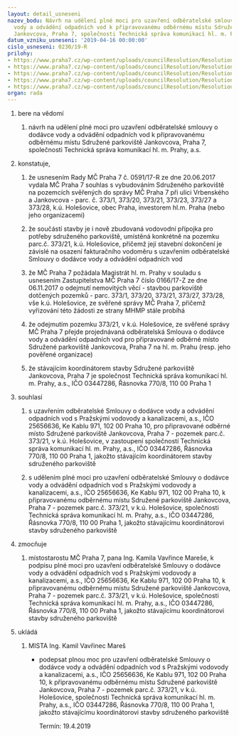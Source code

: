 ```yaml
---
layout: detail_usneseni
nazev_bodu: Návrh na udělení plné moci pro uzavření odběratelské smlouvy o dodávce
  vody a odvádění odpadních vod k připravovanému odběrnému místu Sdružené parkoviště
  Jankovcova, Praha 7, společnosti Technická správa komunikací hl. m. Prahy, a.s.
datum_vzniku_usneseni: '2019-04-16 00:00:00'
cislo_usneseni: 0230/19-R
prilohy:
- https://www.praha7.cz/wp-content/uploads/councilResolution/Resolutions/30768/export/00_PMJankovcovaPVK~446563.docx
- https://www.praha7.cz/wp-content/uploads/councilResolution/Resolutions/30768/export/02_PMJankovcovaPVK_An~446562.pdf
- https://www.praha7.cz/wp-content/uploads/councilResolution/Resolutions/30768/export/03_PMJankovcovaPVK~446561.pdf
- https://www.praha7.cz/wp-content/uploads/councilResolution/Resolutions/30768/export/bohunovsky~446560.doc
- https://www.praha7.cz/wp-content/uploads/councilResolution/Resolutions/30768/export/export~447629.pdf
organ: rada
---
```

<OL class=urzList_view id=urzList>
<LI class=urzClass1><SPAN name="1">bere na vědomí</SPAN>
<OL class="urzOlClass decimal ">
<LI class=urzClass2 style="TEXT-ALIGN: left"><SPAN>
<P>návrh na udělení plné moci pro uzavření odběratelské smlouvy o dodávce vody a odvádění odpadních vod k připravovanému odběrnému místu Sdružené parkoviště Jankovcova, Praha 7, společnosti Technická správa komunikací hl. m. Prahy, a.s.</P></SPAN></LI></OL></LI>
<LI class=urzClass1><SPAN name="50">konstatuje,</SPAN>
<OL class="urzOlClass decimal ">
<LI class=urzClass2 style="TEXT-ALIGN: left"><SPAN>
<P>že usnesením Rady MČ Praha 7 č. 0591/17-R ze dne 20.06.2017 vydala MČ Praha 7 souhlas s vybudováním Sdruženého parkoviště na pozemcích svěřených do správy MČ Praha 7 při ulici Vrbenského a Jankovcova - parc. č. 373/1, 373/20, 373/21, 373/23, 373/27 a 373/28, k.ú. Holešovice, obec Praha, investorem hl.m. Praha (nebo jeho organizacemi)<BR></P></SPAN></LI>
<LI class=urzClass2 style="TEXT-ALIGN: left"><SPAN>
<P>že součástí stavby je i nově zbudovaná vodovodní přípojka pro potřeby sdruženého parkoviště, umístěná konkrétně na pozemku parc.č. 373/21, k.ú. Holešovice, přičemž její stavební dokončení je závislé na osazení fakturačního vodoměru s uzavřením odběratelské Smlouvy o dodávce vody a odvádění odpadních vod</P></SPAN></LI>
<LI class=urzClass2 style="TEXT-ALIGN: left"><SPAN>
<P>že MČ Praha 7 požádala Magistrát hl. m. Prahy v souladu s usnesením Zastupitelstva MČ Praha 7 číslo 0166/17-Z ze dne 06.11.2017 o odejmutí nemovitých věcí - stavbou parkoviště dotčených pozemků - parc. 373/1, 373/20, 373/21, 373/27, 373/28, vše k.ú. Holešovice, ze svěřené správy MČ Praha 7, přičemž vyřizování této žádosti ze strany MHMP stále probíhá<BR></P></SPAN></LI>
<LI class=urzClass2 style="TEXT-ALIGN: left"><SPAN>
<P>že odejmutím pozemku 373/21, v k.ú. Holešovice, ze svěřené správy MČ Praha 7 přejde projednávaná odběratelská Smlouva o dodávce vody a odvádění odpadních vod pro připravované odběrné místo Sdružené parkoviště Jankovcova, Praha 7 na hl. m. Prahu (resp. jeho pověřené organizace)</P></SPAN></LI>
<LI class=urzClass2 style="TEXT-ALIGN: left"><SPAN>
<P>že stávajícím koordinátorem stavby Sdružené parkoviště Jankovcova, Praha 7 je společnost Technická správa komunikací hl. m. Prahy, a.s., IČO 03447286, Řásnovka 770/8, 110 00 Praha 1</P></SPAN></LI></OL></LI>
<LI class=urzClass1><SPAN name="26">souhlasí</SPAN>
<OL class="urzOlClass decimal ">
<LI class=urzClass2 style="TEXT-ALIGN: left"><SPAN>
<P>s uzavřením odběratelské Smlouvy o dodávce vody a odvádění odpadních vod s Pražskými vodovody a kanalizacemi, a.s., IČO 25656636, Ke Kablu 971, 102 00 Praha 10, pro připravované odběrné místo Sdružené parkoviště Jankovcova, Praha 7 - pozemek parc.č. 373/21, v k.ú. Holešovice, v zastoupení společností Technická správa komunikací hl. m. Prahy, a.s., IČO 03447286, Řásnovka 770/8, 110 00 Praha 1, jakožto stávajícím koordinátorem stavby sdruženého parkoviště</P></SPAN></LI>
<LI class=urzClass2 style="TEXT-ALIGN: left"><SPAN>
<P>s udělením plné moci pro uzavření odběratelské Smlouvy o dodávce vody a odvádění odpadních vod s Pražskými vodovody a kanalizacemi, a.s., IČO 25656636, Ke Kablu 971, 102 00 Praha 10, k připravovanému odběrnému místu Sdružené parkoviště Jankovcova, Praha 7 - pozemek parc.č. 373/21, v k.ú. Holešovice, společnosti Technická správa komunikací hl. m. Prahy, a.s., IČO 03447286, Řásnovka 770/8, 110 00 Praha 1, jakožto stávajícímu koordinátorovi stavby sdruženého parkoviště</P></SPAN></LI></OL></LI>
<LI class=urzClass1><SPAN name="41">zmocňuje</SPAN>
<OL class="urzOlClass decimal ">
<LI class=urzClass2 style="TEXT-ALIGN: left"><SPAN>
<P>místostarostu MČ Praha 7, pana Ing. Kamila Vavřince Mareše, k podpisu plné moci pro uzavření odběratelské Smlouvy o dodávce vody a odvádění odpadních vod s Pražskými vodovody a kanalizacemi, a.s., IČO 25656636, Ke Kablu 971, 102 00 Praha 10, k připravovanému odběrnému místu Sdružené parkoviště Jankovcova, Praha 7 - pozemek parc.č. 373/21, v k.ú. Holešovice, společnosti Technická správa komunikací hl. m. Prahy, a.s., IČO 03447286, Řásnovka 770/8, 110 00 Praha 1, jakožto stávajícímu koordinátorovi stavby sdruženého parkoviště</P></SPAN></LI></OL></LI>
<LI class=urzClass1 id=urzUkoly><SPAN name="1">ukládá</SPAN>
<OL class=urzOlClass>
<LI class=urzClass2><SPAN>
<P>MISTA Ing. Kamil Vavřinec Mareš</P></SPAN>
<UL class=urzUlClass>
<LI class=urzClass3><SPAN>
<P>podepsat plnou moc pro uzavření odběratelské Smlouvy o dodávce vody a odvádění odpadních vod s Pražskými vodovody a kanalizacemi, a.s., IČO 25656636, Ke Kablu 971, 102 00 Praha 10, k připravovanému odběrnému místu Sdružené parkoviště Jankovcova, Praha 7 - pozemek parc.č. 373/21, v k.ú. Holešovice, společnosti Technická správa komunikací hl. m. Prahy, a.s., IČO 03447286, Řásnovka 770/8, 110 00 Praha 1, jakožto stávajícímu koordinátorovi stavby sdruženého parkoviště</P></SPAN><SPAN class=urzUkolTermin>Termín:&nbsp;19.4.2019</SPAN></LI></UL></LI></OL></LI></OL>